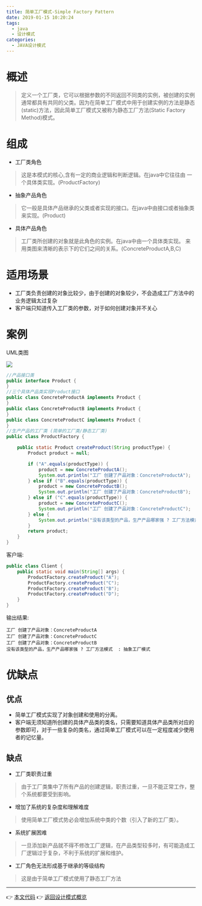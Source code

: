 ```yaml
---
title: 简单工厂模式-Simple Factory Pattern
date: 2019-01-15 10:20:24
tags:
  - java
  - 设计模式
categories: 
  - JAVA设计模式
---
```


# 概述
> 定义一个工厂类，它可以根据参数的不同返回不同类的实例，被创建的实例通常都具有共同的父类。因为在简单工厂模式中用于创建实例的方法是静态(static)方法，因此简单工厂模式又被称为静态工厂方法(Static Factory Method)模式。

<!-- more -->

# 组成

- 工厂类角色
> 这是本模式的核心,含有一定的商业逻辑和判断逻辑。在java中它往往由 一个具体类实现。(ProductFactory)
- 抽象产品角色
> 它一般是具体产品继承的父类或者实现的接口。在java中由接口或者抽象类来实现。(Product)
- 具体产品角色
> 工厂类所创建的对象就是此角色的实例。在java中由一个具体类实现。 来用类图来清晰的表示下的它们之间的关系。(ConcreteProductA,B,C)

# 适用场景

- 工厂类负责创建的对象比较少，由于创建的对象较少，不会造成工厂方法中的业务逻辑太过复杂
- 客户端只知道传入工厂类的参数，对于如何创建对象并不关心

# 案例

UML类图

![](https://i.loli.net/2019/01/14/5c3cac24ebe3f.png)

```java
//产品接口类
public interface Product {
}
//三个具体产品类实现Product接口
public class ConcreteProductA implements Product {
}
public class ConcreteProductB implements Product {
}
public class ConcreteProductC implements Product {
}
//生产产品的工厂类 (简单的工厂类/静态工厂类)
public class ProductFactory {

    public static Product createProduct(String productType) {
        Product product = null;

        if ("A".equals(productType)) {
            product = new ConcreteProductA();
            System.out.println("工厂 创建了产品对象：ConcreteProductA");
        } else if ("B".equals(productType)) {
            product = new ConcreteProductB();
            System.out.println("工厂 创建了产品对象：ConcreteProductB");
        } else if ("C".equals(productType)) {
            product = new ConcreteProductC();
            System.out.println("工厂 创建了产品对象：ConcreteProductC");
        } else {
            System.out.println("没有该类型的产品，生产产品哪家强 ? 工厂方法模式  : 抽象工厂模式");
        }
        return product;
    }
}
```

客户端:

```java
public class Client {
    public static void main(String[] args) {
        ProductFactory.createProduct("A");
        ProductFactory.createProduct("C");
        ProductFactory.createProduct("B");
        ProductFactory.createProduct("D");
    }
}
```

输出结果:

```
工厂 创建了产品对象：ConcreteProductA
工厂 创建了产品对象：ConcreteProductC
工厂 创建了产品对象：ConcreteProductB
没有该类型的产品，生产产品哪家强 ? 工厂方法模式  : 抽象工厂模式
```

# 优缺点

## 优点

- 简单工厂模式实现了对象创建和使用的分离。
- 客户端无须知道所创建的具体产品类的类名，只需要知道具体产品类所对应的参数即可，对于一些复杂的类名，通过简单工厂模式可以在一定程度减少使用者的记忆量。

## 缺点

- 工厂类职责过重
> 由于工厂类集中了所有产品的创建逻辑，职责过重，一旦不能正常工作，整个系统都要受到影响。
- 增加了系统的复杂度和理解难度
> 使用简单工厂模式势必会增加系统中类的个数（引入了新的工厂类）。
- 系统扩展困难
> 一旦添加新产品就不得不修改工厂逻辑，在产品类型较多时，有可能造成工厂逻辑过于复杂，不利于系统的扩展和维护。
- 工厂角色无法形成基于继承的等级结构
> 这是由于简单工厂模式使用了静态工厂方法

---
👉 [本文代码](https://github.com/gcdd1993/java-design-pattern/tree/master/src/main/java/simpleFactoryPattern)
👉 [返回设计模式概览](#JAVA设计模式/设计模式概览)